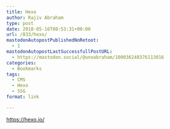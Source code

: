 ```yaml
---
title: Hexo
author: Rajiv Abraham
type: post
date: 2018-05-16T00:53:31+00:00
url: /833/hexo/
mastodonAutopostPublishedNoRetoot:
  - 1
mastodonAutopostLastSuccessfullPostURL:
  - https://mastodon.social/@unoabraham/100036248376113016
categories:
  - Bookmarks
tags:
  - CMS
  - Hexo
  - SSG
format: link

---
```

<https://hexo.io/>